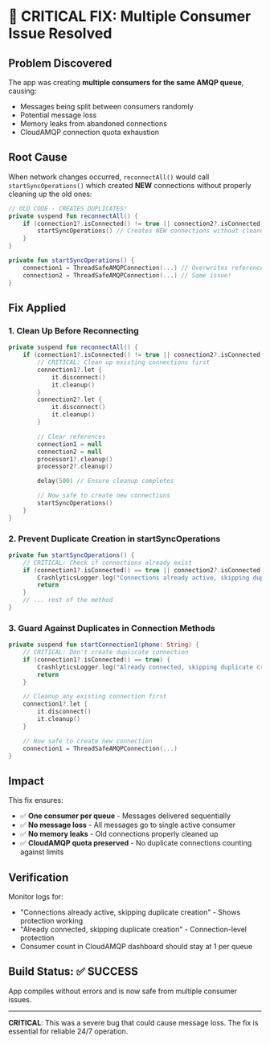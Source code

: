 # 🔴 CRITICAL FIX: Multiple Consumer Issue Resolved

## Problem Discovered
The app was creating **multiple consumers for the same AMQP queue**, causing:
- Messages being split between consumers randomly
- Potential message loss
- Memory leaks from abandoned connections
- CloudAMQP connection quota exhaustion

## Root Cause
When network changes occurred, `reconnectAll()` would call `startSyncOperations()` which created **NEW** connections without properly cleaning up the old ones:

```kotlin
// OLD CODE - CREATES DUPLICATES!
private suspend fun reconnectAll() {
    if (connection1?.isConnected() != true || connection2?.isConnected() != true) {
        startSyncOperations() // Creates NEW connections without cleanup!
    }
}

private fun startSyncOperations() {
    connection1 = ThreadSafeAMQPConnection(...) // Overwrites reference, old consumer still active!
    connection2 = ThreadSafeAMQPConnection(...) // Same issue!
}
```

## Fix Applied

### 1. Clean Up Before Reconnecting
```kotlin
private suspend fun reconnectAll() {
    if (connection1?.isConnected() != true || connection2?.isConnected() != true) {
        // CRITICAL: Clean up existing connections first
        connection1?.let {
            it.disconnect()
            it.cleanup()
        }
        connection2?.let {
            it.disconnect()
            it.cleanup()
        }

        // Clear references
        connection1 = null
        connection2 = null
        processor1?.cleanup()
        processor2?.cleanup()

        delay(500) // Ensure cleanup completes

        // Now safe to create new connections
        startSyncOperations()
    }
}
```

### 2. Prevent Duplicate Creation in startSyncOperations
```kotlin
private fun startSyncOperations() {
    // CRITICAL: Check if connections already exist
    if (connection1?.isConnected() == true || connection2?.isConnected() == true) {
        CrashlyticsLogger.log("Connections already active, skipping duplicate creation")
        return
    }
    // ... rest of the method
}
```

### 3. Guard Against Duplicates in Connection Methods
```kotlin
private suspend fun startConnection1(phone: String) {
    // CRITICAL: Don't create duplicate connection
    if (connection1?.isConnected() == true) {
        CrashlyticsLogger.log("Already connected, skipping duplicate creation")
        return
    }

    // Cleanup any existing connection first
    connection1?.let {
        it.disconnect()
        it.cleanup()
    }

    // Now safe to create new connection
    connection1 = ThreadSafeAMQPConnection(...)
}
```

## Impact
This fix ensures:
- ✅ **One consumer per queue** - Messages delivered sequentially
- ✅ **No message loss** - All messages go to single active consumer
- ✅ **No memory leaks** - Old connections properly cleaned up
- ✅ **CloudAMQP quota preserved** - No duplicate connections counting against limits

## Verification
Monitor logs for:
- "Connections already active, skipping duplicate creation" - Shows protection working
- "Already connected, skipping duplicate creation" - Connection-level protection
- Consumer count in CloudAMQP dashboard should stay at 1 per queue

## Build Status: ✅ SUCCESS
App compiles without errors and is now safe from multiple consumer issues.

---
**CRITICAL**: This was a severe bug that could cause message loss. The fix is essential for reliable 24/7 operation.
